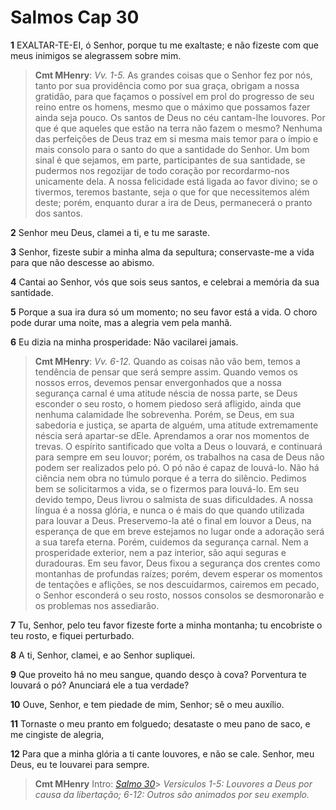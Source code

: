 # Salmos Cap 30

**1** 	EXALTAR-TE-EI, ó Senhor, porque tu me exaltaste; e não fizeste com que meus inimigos se alegrassem sobre mim.

> **Cmt MHenry**: *Vv. 1-5.* As grandes coisas que o Senhor fez por nós, tanto por sua providência como por sua graça, obrigam a nossa gratidão, para que façamos o possível em prol do progresso de seu reino entre os homens, mesmo que o máximo que possamos fazer ainda seja pouco. Os santos de Deus no céu cantam-lhe louvores. Por que é que aqueles que estão na terra não fazem o mesmo? Nenhuma das perfeições de Deus traz em si mesma mais temor para o ímpio e mais consolo para o santo do que a santidade do Senhor. Um bom sinal é que sejamos, em parte, participantes de sua santidade, se pudermos nos regozijar de todo coração por recordarmo-nos unicamente dela. A nossa felicidade está ligada ao favor divino; se o tivermos, teremos bastante, seja o que for que necessitemos além deste; porém, enquanto durar a ira de Deus, permanecerá o pranto dos santos.

**2** 	Senhor meu Deus, clamei a ti, e tu me saraste.

**3** 	Senhor, fizeste subir a minha alma da sepultura; conservaste-me a vida para que não descesse ao abismo.

**4** 	Cantai ao Senhor, vós que sois seus santos, e celebrai a memória da sua santidade.

**5** 	Porque a sua ira dura só um momento; no seu favor está a vida. O choro pode durar uma noite, mas a alegria vem pela manhã.

**6** 	Eu dizia na minha prosperidade: Não vacilarei jamais.

> **Cmt MHenry**: *Vv. 6-12.* Quando as coisas não vão bem, temos a tendência de pensar que será sempre assim. Quando vemos os nossos erros, devemos pensar envergonhados que a nossa segurança carnal é uma atitude néscia de nossa parte, se Deus esconder o seu rosto, o homem piedoso será afligido, ainda que nenhuma calamidade lhe sobrevenha. Porém, se Deus, em sua sabedoria e justiça, se aparta de alguém, uma atitude extremamente néscia será apartar-se dEle. Aprendamos a orar nos momentos de trevas. O espírito santificado que volta a Deus o louvará, e continuará para sempre em seu louvor; porém, os trabalhos na casa de Deus não podem ser realizados pelo pó. O pó não é capaz de louvá-lo. Não há ciência nem obra no túmulo porque é a terra do silêncio. Pedimos bem se solicitarmos a vida, se o fizermos para louvá-lo. Em seu devido tempo, Deus livrou o salmista de suas dificuldades. A nossa língua é a nossa glória, e nunca o é mais do que quando utilizada para louvar a Deus. Preservemo-la até o final em louvor a Deus, na esperança de que em breve estejamos no lugar onde a adoração será a sua tarefa eterna. Porém, cuidemos da segurança carnal. Nem a prosperidade exterior, nem a paz interior, são aqui seguras e duradouras. Em seu favor, Deus fixou a segurança dos crentes como montanhas de profundas raízes; porém, devem esperar os momentos de tentações e aflições, se nos descuidarmos, cairemos em pecado, o Senhor esconderá o seu rosto, nossos consolos se desmoronarão e os problemas nos assediarão.

**7** 	Tu, Senhor, pelo teu favor fizeste forte a minha montanha; tu encobriste o teu rosto, e fiquei perturbado.

**8** 	A ti, Senhor, clamei, e ao Senhor supliquei.

**9** 	Que proveito há no meu sangue, quando desço à cova? Porventura te louvará o pó? Anunciará ele a tua verdade?

**10** 	Ouve, Senhor, e tem piedade de mim, Senhor; sê o meu auxílio.

**11** 	Tornaste o meu pranto em folguedo; desataste o meu pano de saco, e me cingiste de alegria,

**12** 	Para que a minha glória a ti cante louvores, e não se cale. Senhor, meu Deus, eu te louvarei para sempre.


> **Cmt MHenry** Intro: *[Salmo 30](../19A-Sl/30.md#0)*> *Versículos 1-5: Louvores a Deus por causa da libertação; 6-12: Outros são animados por seu exemplo.*